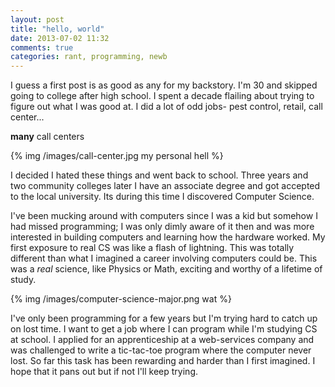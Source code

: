 ```yaml
---
layout: post
title: "hello, world"
date: 2013-07-02 11:32
comments: true
categories: rant, programming, newb
---
```


I guess a first post is as good as any for my backstory. I'm 30 and skipped going to 
college after high school. I spent a decade flailing about trying to figure out
what I was good at. I did a lot of odd jobs- pest control, retail, call center...

**many** call centers

{% img /images/call-center.jpg my personal hell %}

I decided I hated these things and went back to school. Three years and two community 
colleges later I have an associate degree and got accepted to the local university.
Its during this time I discovered Computer Science. 

I've been mucking around with computers since I was a kid but somehow I had missed programming; 
I was only dimly aware of it then and was more interested in building computers and learning how the hardware worked. 
My first exposure to real CS was like a flash of lightning. This was totally different than
what I imagined a career involving computers could be. This was a *real* science, like
Physics or Math, exciting and worthy of a lifetime of study.

{% img /images/computer-science-major.png wat %}

I've only been programming for a few years but I'm trying hard to catch up on lost time. 
I want to get a job where I can program while I'm studying CS at school. I applied for an apprenticeship at a web-services company and was challenged to write a tic-tac-toe program where the computer never lost. So far this task has been rewarding and harder than I first imagined. I hope that it pans out but if not I'll keep trying.
